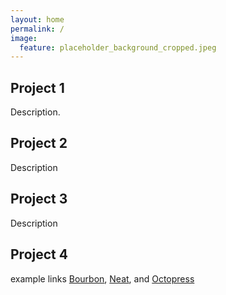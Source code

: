 ```yaml
---
layout: home
permalink: /
image:
  feature: placeholder_background_cropped.jpeg
---
```


<div class="tiles">

<div class="tile">
  <h2 class="post-title">Project 1</h2>
  <p class="post-excerpt">Description.</p>
</div><!-- /.tile -->

<div class="tile">
  <h2 class="post-title">Project 2</h2>
  <p class="post-excerpt">Description</p>
</div><!-- /.tile -->

<div class="tile">
  <h2 class="post-title">Project 3</h2>
  <p class="post-excerpt">Description</p>
</div><!-- /.tile -->

<div class="tile">
  <h2 class="post-title">Project 4</h2>
  <p class="post-excerpt">example links <a href="http://bourbon.io">Bourbon</a>, <a href="http://neat.bourbon.io/">Neat</a>, and <a href="http://github.com/octopress/octopress">Octopress</a></p>
</div><!-- /.tile -->

</div><!-- /.tiles -->


<!-- ---
layout: archive
permalink: /
title: "Latest Posts"
---

<div class="tiles">
{% for post in site.posts %}
	{% include post-grid.html %}
{% endfor %}
</div><!-- /.tiles -->
 
 
